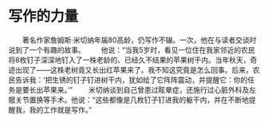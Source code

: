 # 写作的力量
　　著名作家詹姆斯·米切纳年届80高龄，仍写作不辍。一次，他在与读者交谈时说到了一个有趣的故事。 
　　他说：“当我5岁时，看见一位住在我家邻近的农民将8枚钉子深深地钉入了一株老龄的、已经久不结果的苹果树干内。当年秋天，奇迹出现了——这株老树竟又长出红苹果来了。我不知这究竟是怎么回事。后来，农民告诉我：‘把生锈的钉子钉进树干内，犹如给了它阵阵震动，并提醒它：你的任务是要长出苹果来。’” 
　　米切纳谈到自己曾患过眩晕症，还施行过心脏外科及左髋关节置换等手术。他说：“这些都像是几枚钉子钉进我的躯干内，并在不断地提醒我，我的工作就是写作。”
 